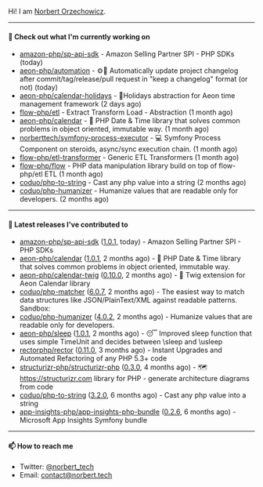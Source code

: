 Hi!
I am [Norbert Orzechowicz](https://norbert.tech/).

---

#### 👷 Check out what I'm currently working on

- [amazon-php/sp-api-sdk](https://github.com/amazon-php/sp-api-sdk) - Amazon Selling Partner SPI - PHP SDKs (today)
- [aeon-php/automation](https://github.com/aeon-php/automation) - ⚙️📝 Automatically update project changelog after commit/tag/release/pull request in &#34;keep a changelog&#34; format (or not)  (today)
- [aeon-php/calendar-holidays](https://github.com/aeon-php/calendar-holidays) - 🎄Holidays abstraction for Aeon time management framework  (2 days ago)
- [flow-php/etl](https://github.com/flow-php/etl) - Extract Transform Load - Abstraction (1 month ago)
- [aeon-php/calendar](https://github.com/aeon-php/calendar) - 📅 PHP Date &amp; Time library that solves common problems in object oriented, immutable way.  (1 month ago)
- [norberttech/symfony-process-executor](https://github.com/norberttech/symfony-process-executor) - 💻 Symfony Process Component on steroids, async/sync execution chain. (1 month ago)
- [flow-php/etl-transformer](https://github.com/flow-php/etl-transformer) - Generic ETL Transformers (1 month ago)
- [flow-php/flow](https://github.com/flow-php/flow) - PHP data manipulation library build on top of flow-php/etl ETL  (1 month ago)
- [coduo/php-to-string](https://github.com/coduo/php-to-string) - Cast any php value into a string  (2 months ago)
- [coduo/php-humanizer](https://github.com/coduo/php-humanizer) - Humanize values that are readable only for developers. (2 months ago)

---

#### 🔭 Latest releases I've contributed to

- [amazon-php/sp-api-sdk](https://github.com/amazon-php/sp-api-sdk) ([1.0.1](https://github.com/amazon-php/sp-api-sdk/releases/tag/1.0.1), today) - Amazon Selling Partner SPI - PHP SDKs
- [aeon-php/calendar](https://github.com/aeon-php/calendar) ([1.0.1](https://github.com/aeon-php/calendar/releases/tag/1.0.1), 2 months ago) - 📅 PHP Date &amp; Time library that solves common problems in object oriented, immutable way. 
- [aeon-php/calendar-twig](https://github.com/aeon-php/calendar-twig) ([0.10.0](https://github.com/aeon-php/calendar-twig/releases/tag/0.10.0), 2 months ago) - 🌱 Twig extension for Aeon Calendar library 
- [coduo/php-matcher](https://github.com/coduo/php-matcher) ([6.0.7](https://github.com/coduo/php-matcher/releases/tag/6.0.7), 2 months ago) - The easiest way to match data structures like JSON/PlainText/XML against readable patterns. Sandbox:
- [coduo/php-humanizer](https://github.com/coduo/php-humanizer) ([4.0.2](https://github.com/coduo/php-humanizer/releases/tag/4.0.2), 2 months ago) - Humanize values that are readable only for developers.
- [aeon-php/sleep](https://github.com/aeon-php/sleep) ([1.0.1](https://github.com/aeon-php/sleep/releases/tag/1.0.1), 2 months ago) - 😴 Improved sleep function that uses simple TimeUnit and decides between \sleep and \usleep
- [rectorphp/rector](https://github.com/rectorphp/rector) ([0.11.0](https://github.com/rectorphp/rector/releases/tag/0.11.0), 3 months ago) - Instant Upgrades and Automated Refactoring of any PHP 5.3&#43; code
- [structurizr-php/structurizr-php](https://github.com/structurizr-php/structurizr-php) ([0.3.0](https://github.com/structurizr-php/structurizr-php/releases/tag/0.3.0), 4 months ago) - 🗺 https://structurizr.com library for PHP - generate architecture diagrams from code
- [coduo/php-to-string](https://github.com/coduo/php-to-string) ([3.2.0](https://github.com/coduo/php-to-string/releases/tag/3.2.0), 6 months ago) - Cast any php value into a string 
- [app-insights-php/app-insights-php-bundle](https://github.com/app-insights-php/app-insights-php-bundle) ([0.2.6](https://github.com/app-insights-php/app-insights-php-bundle/releases/tag/0.2.6), 6 months ago) - Microsoft App Insights Symfony bundle 

---

#### 📫 How to reach me

- Twitter: [@norbert_tech](https://twitter.com/norbert_tech)
- Email: [contact@norbert.tech](mailto://contact@norbert.tech)